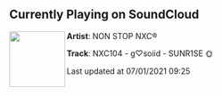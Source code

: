 ## Currently Playing on SoundCloud

[<img align="left" width="100" src="https://i1.sndcdn.com/artworks-000249136301-hznduh-t500x500.jpg">](https://soundcloud.com/nonstopnxc/nxc104)

**Artist**: NON STOP NXC® 

**Track**: NXC104 - g♡soiid - SUNR1SE 🌞

Last updated at 07/01/2021 09:25
